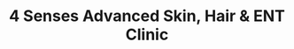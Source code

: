 ---
title: "4 Senses Advanced Skin, Hair & ENT Clinic"
url: /bengaluru/4-senses-advanced-skin-hair-und-ent-clinic/
shop: Bäckerei
---